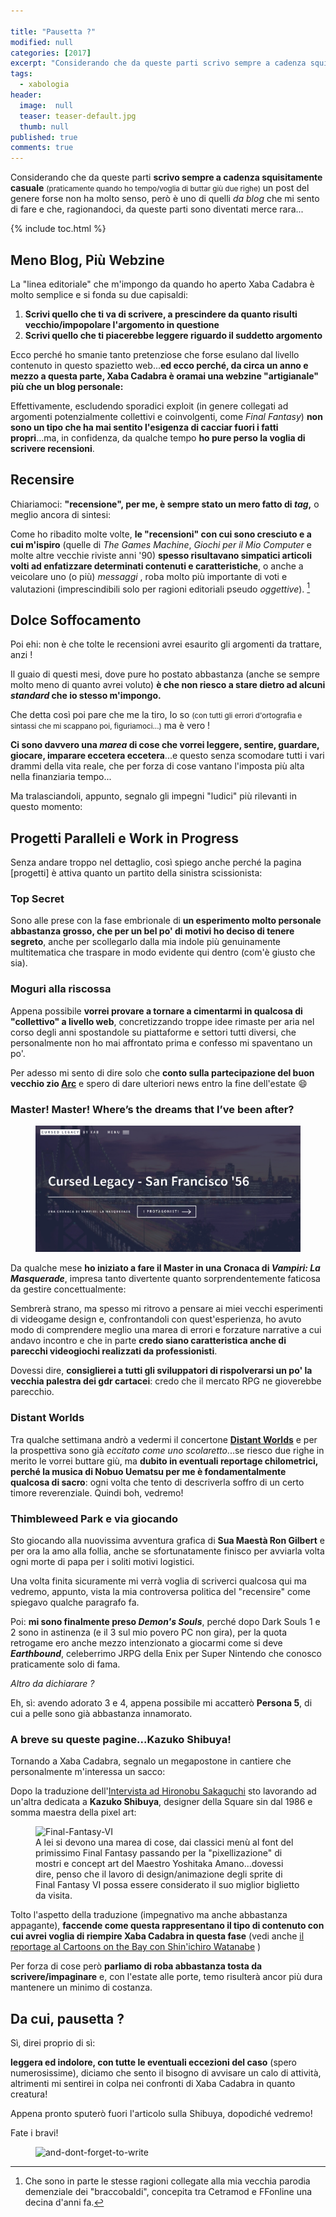 ```yaml
---

title: "Pausetta ?"
modified: null
categories: [2017]
excerpt: "Considerando che da queste parti scrivo sempre a cadenza squisitamente casuale (praticamente quando ho tempo/voglia di buttar giù due righe) un post del genere non dovrebbe avere chissà quale senso, però..."
tags:
  - xabologia
header:  
  image:  null
  teaser: teaser-default.jpg
  thumb: null
published: true
comments: true
---
```


Considerando che da queste parti **scrivo sempre a cadenza squisitamente casuale** <small>(praticamente quando ho tempo/voglia di buttar giù due righe)</small>  un post del genere forse non ha molto senso, però è uno di quelli _da blog_ che mi sento di fare e che, ragionandoci, da queste parti sono diventati merce rara...

{% include toc.html %} 

## Meno Blog, Più Webzine 

La "linea editoriale" che m'impongo da quando ho aperto Xaba Cadabra è molto semplice e si fonda su due capisaldi:

1. **Scrivi quello che ti va di scrivere, a prescindere da quanto risulti vecchio/impopolare l'argomento in questione**
2. **Scrivi quello che ti piacerebbe leggere riguardo il suddetto argomento**

Ecco perché ho smanie  tanto pretenziose che forse esulano dal livello contenuto in questo spazietto web...**ed ecco perché, da circa un anno e mezzo a questa parte, Xaba Cadabra è oramai una webzine "artigianale" più che un blog personale:**

Effettivamente, escludendo sporadici exploit (in genere collegati ad argomenti potenzialmente collettivi e coinvolgenti, come _Final Fantasy_) **non sono un tipo che ha mai sentito l'esigenza di cacciar fuori i fatti propri**...ma, in confidenza, da qualche tempo **ho pure perso la voglia di scrivere recensioni**.

## Recensire

Chiariamoci: **"recensione", per me, è sempre stato un mero fatto di _tag_,** o meglio ancora di sintesi:

Come ho  ribadito molte volte, **le "recensioni" con cui sono cresciuto e a cui m'ispiro** (quelle di _The Games Machine_, _Giochi per il Mio Computer_ e molte altre vecchie riviste anni '90) **spesso risultavano simpatici articoli volti ad enfatizzare determinati contenuti e caratteristiche**, o anche a veicolare uno (o più) _messaggi_ , roba molto più importante di  voti e valutazioni (imprescindibili solo per ragioni editoriali pseudo _oggettive_). [^editoriali]

[^editoriali]: Che sono in parte le stesse ragioni collegate alla mia vecchia parodia demenziale dei "braccobaldi", concepita tra Cetramod e FFonline una decina d'anni fa.

## Dolce Soffocamento 

Poi ehi: non è che tolte le recensioni avrei esaurito gli argomenti da trattare, anzi !

Il guaio di questi mesi, dove pure ho postato abbastanza (anche se sempre molto meno di quanto avrei voluto) **è che non riesco a stare dietro ad alcuni _standard_ che io stesso m'impongo.**

Che detta così poi pare che me la tiro, lo so <small>(con tutti gli errori d'ortografia e sintassi che mi scappano poi, figuriamoci...)</small> ma è vero !

**Ci sono davvero una _marea_ di cose che vorrei leggere, sentire, guardare, giocare, imparare eccetera eccetera**...e questo senza scomodare tutti i vari drammi della vita reale, che per forza di cose vantano l'imposta più alta nella finanziaria tempo...

Ma tralasciandoli, appunto, segnalo gli impegni "ludici" più rilevanti in questo momento:

## Progetti Paralleli e Work in Progress 

Senza andare troppo nel dettaglio, così spiego anche perché la pagina [progetti] è attiva quanto un partito della sinistra scissionista:

### Top Secret

Sono alle prese con la fase embrionale di **un esperimento molto personale abbastanza grosso, che per un bel po' di motivi ho deciso di tenere segreto**, anche per scollegarlo dalla mia indole più genuinamente multitematica che traspare in modo evidente qui dentro (com'è giusto che sia).

### Moguri alla riscossa

Appena possibile **vorrei provare a tornare a cimentarmi in qualcosa di "collettivo" a livello web**, concretizzando troppe idee rimaste per aria nel corso degli anni spostandole su piattaforme e settori tutti diversi, che personalmente non ho mai affrontato prima e confesso mi spaventano un po'. 

Per adesso mi sento di dire solo che **conto sulla partecipazione del buon vecchio zio [Arc](http://www.arcweb.it/)** e spero di dare ulteriori news entro la fine dell'estate 😄

### Master! Master! Where’s the dreams that I’ve been after?

<figure>
<img src='/gallery/cursed-legacy/cursed-legacy-screen.jpg' alt='cursed-legacy'>
</figure>

Da qualche mese **ho iniziato a fare il Master in una Cronaca di _Vampiri: La Masquerade_**, impresa tanto divertente quanto sorprendentemente faticosa da gestire concettualmente: 

Sembrerà strano, ma spesso mi ritrovo a pensare ai miei vecchi esperimenti di videogame design e, confrontandoli con quest'esperienza, ho avuto modo di comprendere meglio una marea di errori e forzature narrative a cui andavo incontro e che in parte **credo siano caratteristica anche di parecchi videogiochi realizzati da professionisti**. 

Dovessi dire, **consiglierei a tutti gli sviluppatori di rispolverarsi un po' la vecchia palestra dei gdr cartacei**: credo che il mercato RPG ne gioverebbe parecchio.

### Distant Worlds

Tra qualche settimana andrò a vedermi il concertone [**Distant Worlds**](http://www.ffdistantworlds.com/concert/milan/) e per la prospettiva sono già _eccitato come uno scolaretto_...se riesco due righe in merito le vorrei buttare giù, ma **dubito in eventuali reportage chilometrici, perché la musica di Nobuo Uematsu per me è fondamentalmente qualcosa di sacro**: ogni volta che tento di descriverla soffro di un certo timore reverenziale. Quindi boh, vedremo!

### Thimbleweed Park e via giocando

Sto giocando alla nuovissima avventura grafica di **Sua Maestà Ron Gilbert** e per ora la amo alla follia, anche se sfortunatamente finisco per avviarla volta ogni morte di papa per i soliti motivi logistici. 

Una volta finita sicuramente mi verrà voglia di scriverci qualcosa qui ma vedremo, appunto, vista la mia controversa politica del "recensire" come spiegavo qualche paragrafo fa.

Poi: **mi sono finalmente preso _Demon's Souls_**, perché dopo Dark Souls 1 e 2 sono in astinenza (e il 3 sul mio povero PC non gira), per la quota retrogame ero anche mezzo intenzionato a giocarmi come si deve _**Earthbound**_, celeberrimo JRPG della Enix per Super Nintendo che conosco praticamente solo di fama.

_Altro da dichiarare ?_

Eh, sì: avendo adorato 3 e 4, appena possibile mi accatterò **Persona 5**, di cui a pelle sono già abbastanza innamorato.
 
### A breve su queste pagine...Kazuko Shibuya!

Tornando a Xaba Cadabra, segnalo un megapostone in cantiere che personalmente m'interessa un sacco: 

Dopo la traduzione dell'[Intervista ad Hironobu Sakaguchi](http://xabacadabra.com/2017/intervista-hironobu-sakaguchi/) sto lavorando ad un'altra dedicata a **Kazuko Shibuya**, designer della Square sin dal 1986 e somma maestra della pixel art: 

<figure>
<img src='https://lparchive.org/Final-Fantasy-VI-(by-Blastinus)/Update%2047/1-25072011_134100.png' alt='Final-Fantasy-VI'>
<figcaption>A lei si devono una marea di cose, dai classici menù al font del primissimo Final Fantasy passando per la "pixellizazione" di mostri e concept art del Maestro Yoshitaka Amano...dovessi dire, penso che il lavoro di design/animazione degli sprite di Final Fantasy VI possa essere considerato il suo miglior biglietto da visita.</figcaption>
</figure>

Tolto l'aspetto della traduzione (impegnativo ma anche abbastanza appagante), **faccende come questa rappresentano il tipo di contenuto con cui avrei voglia di riempire Xaba Cadabra in questa fase** (vedi anche  [il reportage al Cartoons on the Bay con Shin'ichiro Watanabe](http://xabacadabra.com/2017/il-shinichiro-watanabe-cartoons-on-the-bay-cowboy-bebop/) )

Per forza di cose però **parliamo di roba abbastanza tosta da scrivere/impaginare** e, con l'estate alle porte, temo risulterà ancor più dura mantenere un minimo di costanza.

## Da cui, pausetta ?

Sì, direi proprio di sì: 

**leggera ed indolore, con tutte le eventuali eccezioni del caso** (spero numerosissime), diciamo che sento il bisogno di avvisare un calo di attività, altrimenti mi sentirei in colpa nei confronti di Xaba Cadabra in quanto creatura!

Appena pronto sputerò fuori l'articolo sulla Shibuya, dopodiché vedremo!

Fate i bravi!

<figure>
<img src='https://lparchive.org/The-Secret-of-Monkey-Island/Update%2018/57-somi_781.gif' alt='and-dont-forget-to-write'>
</figure>
